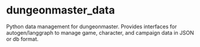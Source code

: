 # dungeonmaster_data

Python data management for dungeonmaster. Provides interfaces for autogen/langgraph to manage game, character, and campaign data in JSON or db format.